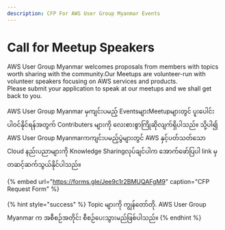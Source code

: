 ```yaml
---
description: CFP For AWS User Group Myanmar Events
---
```


# Call for Meetup Speakers

AWS User Group Myanmar welcomes proposals from members with topics worth sharing with the community.Our Meetups are volunteer-run with volunteer speakers focusing on AWS services and products.   
Please submit your application to speak at our meetups and we shall get back to you.

AWS User Group Myanmar မှကျင်းပမည့် EventsများMeetupများတွင် ပူးပေါင်းပါဝင်နိုင်ရန်အတွက် Contributers များကို လေးစားစွာကြိုဆိုလျက်ရှိပါသည်။ သို့ပါ၍ AWS User Group Myanmarကကျင်းပမည့်ပွဲများတွင် AWS နှင့်ပတ်သတ်သော Cloud နည်းပညာများကို Knowledge Sharingလုပ်ချင်ပါက အောက်ဖော်ပြပါ link မှတဆင့်ဆက်သွယ်နိုင်ပါသည်။  


{% embed url="https://forms.gle/Jee9c1r2BMUQAFgM9" caption="CFP Request Form" %}

{% hint style="success" %}
Topic များကို ကျွန်တော်တို. AWS User Group Myanmar က အစီစဉ်အတိုင်း စီစဉ်ပေးသွားမည်ဖြစ်ပါသည်။ 
{% endhint %}





